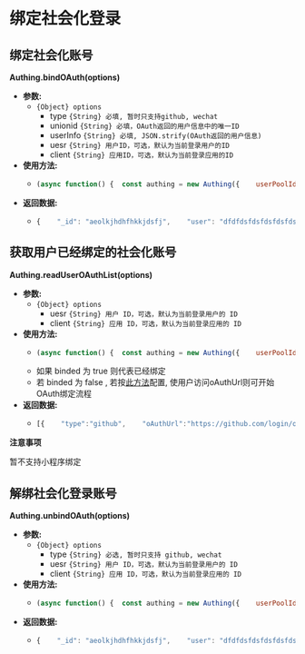 # 绑定社会化登录

## 绑定社会化账号

**Authing.bindOAuth\(options\)**

* **参数:**
  * `{Object} options`
    * type `{String} 必填, 暂时只支持github, wechat`
    * unionid `{String} 必填，OAuth返回的用户信息中的唯一ID`
    * userInfo `{String} 必填, JSON.strify(OAuth返回的用户信息)`
    * uesr `{String} 用户ID，可选，默认为当前登录用户的ID`
    * client `{String} 应用ID，可选，默认为当前登录应用的ID`
* **使用方法:**
  * ```javascript
    (async function() {  const authing = new Authing({    userPoolId: 'your_userpool_id'  });  const login = await authing.login({    email: 'test@test.com',    password: '123456'  })  const bindResult = await authing.bindOAuth({    type: 'github',    unionid: '12345678',    userInfo: "{"login":"demo","id":12345678,"node_id":"demodemodemo","avatar_url":"https://avatars1.githubusercontent.com/u/19266401?v=4","gravatar_id":"","url":"https://api.github.com/users/demo","html_url":"https://github.com/demo","followers_url":"https://api.github.com/users/demo/followers","following_url":"https://api.github.com/users/demo/following{/other_user}","gists_url":"https://api.github.com/users/demo/gists{/gist_id}","starred_url":"https://api.github.com/users/demo/starred{/owner}{/repo}","subscriptions_url":"https://api.github.com/users/demo/subscriptions","organizations_url":"https://api.github.com/users/demo/orgs","repos_url":"https://api.github.com/users/demo/repos","events_url":"https://api.github.com/users/demo/events{/privacy}","received_events_url":"https://api.github.com/users/demo/received_events","type":"User","site_admin":false,"name":"demo","company":null,"blog":"","location":null,"email":"demo@gmail.com","hireable":null,"bio":"A web developer.","public_repos":10,"public_gists":0,"followers":2,"following":3,"created_at":"2016-05-09T12:43:11Z","updated_at":"2018-07-23T04:42:08Z"}"  });})();
    ```
* **返回数据:**
  * ```javascript
    {    "_id": "aeolkjhdhfhkkjdsfj",    "user": "dfdfdsfdsfdsfdsfds",    "client": "dsfjdskfjkldsjfklj",    "type": "github",    "userInfo": "{"login":"demo","id":12345678,"node_id":"demodemodemo","avatar_url":"https://avatars1.githubusercontent.com/u/19266401?v=4","gravatar_id":"","url":"https://api.github.com/users/demo","html_url":"https://github.com/demo","followers_url":"https://api.github.com/users/demo/followers","following_url":"https://api.github.com/users/demo/following{/other_user}","gists_url":"https://api.github.com/users/demo/gists{/gist_id}","starred_url":"https://api.github.com/users/demo/starred{/owner}{/repo}","subscriptions_url":"https://api.github.com/users/demo/subscriptions","organizations_url":"https://api.github.com/users/demo/orgs","repos_url":"https://api.github.com/users/demo/repos","events_url":"https://api.github.com/users/demo/events{/privacy}","received_events_url":"https://api.github.com/users/demo/received_events","type":"User","site_admin":false,"name":"demo","company":null,"blog":"","location":null,"email":"demo@gmail.com","hireable":null,"bio":"A web developer.","public_repos":10,"public_gists":0,"followers":2,"following":3,"created_at":"2016-05-09T12:43:11Z","updated_at":"2018-07-23T04:42:08Z"}",    "unionid": "12345678",    "createdAt": "2016-05-09T12:43:11Z"}
    ```

## 获取用户已经绑定的社会化账号

**Authing.readUserOAuthList\(options\)**

* **参数:**
  * `{Object} options`
    * uesr `{String} 用户 ID，可选，默认为当前登录用户的 ID`
    * client `{String} 应用 ID，可选，默认为当前登录应用的 ID`
* **使用方法:**
  * ```javascript
    (async function() {  const authing = new Authing({    userPoolId: 'your_userpool_id'  });  const login = await authing.login({    email: 'test@test.com',    password: '123456'  })  const userBindedOAuthList = await authing.readUserOAuthList();})();
    ```
  * 如果 binded 为 true 则代表已经绑定
  * 若 binded 为 false , 若按[此方法](/oauth/oauth?id=不需要编写后端代码的-oauth-调用方法（推荐使用）)配置, 使用户访问oAuthUrl则可开始OAuth绑定流程
* **返回数据:**
  * ```javascript
    [{    "type":"github",    "oAuthUrl":"https://github.com/login/oauth/authorize/?client_id=demo&state=demo",    "image":"https://usercontents.authing.cn/oauth/logo/github.svg",    "name":"Github登录",    "binded":true},{    "type":"wechat",    "oAuthUrl":"https://open.weixin.qq.com/connect/qrconnect?appid=demo&redirect_uri=demo&response_type=code&scope=snsapi_login&state=demo",    "image":"https://usercontents.authing.cn/oauth/logo/wechat.png",    "name":"微信登录",    "binded":false}]
    ```

**注意事项**

暂不支持小程序绑定

## 解绑社会化登录账号

**Authing.unbindOAuth\(options\)**

* **参数:**
  * `{Object} options`
    * type `{String} 必选, 暂时只支持 github, wechat`
    * uesr `{String} 用户 ID，可选，默认为当前登录用户的 ID`
    * client `{String} 应用 ID，可选，默认为当前登录应用的 ID`
* **使用方法:**
  * ```javascript
    (async function() {  const authing = new Authing({    userPoolId: 'your_userpool_id'  });  const login = await authing.login({    email: 'test@test.com',    password: '123456'  })  const unbindedResult = await authing.unbindOAuth({    type: 'github'  });})();
    ```
* **返回数据:**
  * ```javascript
    {    "_id": "aeolkjhdhfhkkjdsfj",    "user": "dfdfdsfdsfdsfdsfds",    "client": "dsfjdskfjkldsjfklj",    "type": "github",    "userInfo": "{"login":"demo","id":12345678,"node_id":"demodemodemo","avatar_url":"https://avatars1.githubusercontent.com/u/19266401?v=4","gravatar_id":"","url":"https://api.github.com/users/demo","html_url":"https://github.com/demo","followers_url":"https://api.github.com/users/demo/followers","following_url":"https://api.github.com/users/demo/following{/other_user}","gists_url":"https://api.github.com/users/demo/gists{/gist_id}","starred_url":"https://api.github.com/users/demo/starred{/owner}{/repo}","subscriptions_url":"https://api.github.com/users/demo/subscriptions","organizations_url":"https://api.github.com/users/demo/orgs","repos_url":"https://api.github.com/users/demo/repos","events_url":"https://api.github.com/users/demo/events{/privacy}","received_events_url":"https://api.github.com/users/demo/received_events","type":"User","site_admin":false,"name":"demo","company":null,"blog":"","location":null,"email":"demo@gmail.com","hireable":null,"bio":"A web developer.","public_repos":10,"public_gists":0,"followers":2,"following":3,"created_at":"2016-05-09T12:43:11Z","updated_at":"2018-07-23T04:42:08Z"}",    "unionid": "12345678",    "createdAt": "2016-05-09T12:43:11Z"}
    ```

